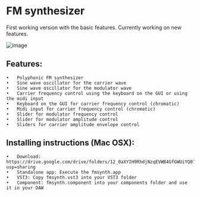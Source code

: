 # FM synthesizer

First working version with the basic features. Currently working on new features.

![image](https://user-images.githubusercontent.com/66480309/143939829-609b71df-092f-418f-8470-57f9aba9f853.png)

## Features:
	•	Polyphonic FM synthesizer
	•	Sine wave oscillator for the carrier wave
	•	Sine wave oscillator for the modulator wave
	•	Carrier frequency control using the keyboard on the GUI or using the midi input
	•	Keyboard on the GUI for carrier frequency control (chromatic)
	•	Midi input for carrier frequency control (chromatic)
	•	Slider for modulator frequency control
	•	Slider for modulator amplitude control
	•	Sliders for carrier amplitude envelope control

## Installing instructions (Mac OSX):

	•	Download: https://drive.google.com/drive/folders/12_0aXYIH9RhdjNzqEVWB4GfGWUiYQ07D?usp=sharing
	•	Standalone app: Execute the fmsynth.app
  	•	VST3: Copy fmsynth.vst3 into your VST3 folder
	•	Component: fmsynth.component into your components folder and use it in your DAW
